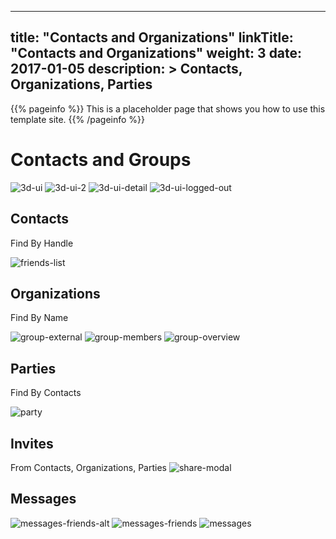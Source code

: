 
---
title: "Contacts and Organizations"
linkTitle: "Contacts and Organizations"
weight: 3
date: 2017-01-05
description: >
  Contacts, Organizations, Parties
---

{{% pageinfo %}}
This is a placeholder page that shows you how to use this template site.
{{% /pageinfo %}}

# Contacts and Groups


![3d-ui][3d-ui]
![3d-ui-2][3d-ui-2]
![3d-ui-detail][3d-ui-detail]
![3d-ui-logged-out][3d-ui-logged-out]

## Contacts
Find By Handle

![friends-list][friends-list]

## Organizations
Find By Name

![group-external][group-external]
![group-members][group-members]
![group-overview][group-overview]

## Parties
Find By Contacts

![party][party]

## Invites
From Contacts, Organizations, Parties
![share-modal][share-modal]

## Messages
![messages-friends-alt][messages-friends-alt]
![messages-friends][messages-friends]
![messages][messages]


[3d-ui]: https://xr3ngine.github.io/img/xrc-3d-ui.png "3d-ui"
[3d-ui-2]: https://xr3ngine.github.io/img/xrc-3d-ui-2.png "3d-ui-2"
[3d-ui-detail]: https://xr3ngine.github.io/img/xrc-3d-ui-detail.png "3d-ui-detail"
[3d-ui-logged-out]: https://xr3ngine.github.io/img/xrc-3d-ui-logged-out.png "3d-ui-logged-out"
[messages-friends-alt]: https://xr3ngine.github.io/img/xrc-messages-friends-alt.png "messages-friends-alt"
[messages-friends]: https://xr3ngine.github.io/img/xrc-messages-friends.png "messages-friends"
[friends-list]: https://xr3ngine.github.io/img/xrc-friends-list.png "friends-list"
[group-external]: https://xr3ngine.github.io/img/xrc-group-external.png "group-external"
[group-members]: https://xr3ngine.github.io/img/xrc-group-members.png "group-members"
[group-overview]: https://xr3ngine.github.io/img/xrc-group-overview.png "group-overview"
[share-modal]: https://xr3ngine.github.io/img/xrc-share-modal.png "share-modal"
[party]: https://xr3ngine.github.io/img/xrc-party.png "party"
[messages]: https://xr3ngine.github.io/img/xrc-messages.png "messages"